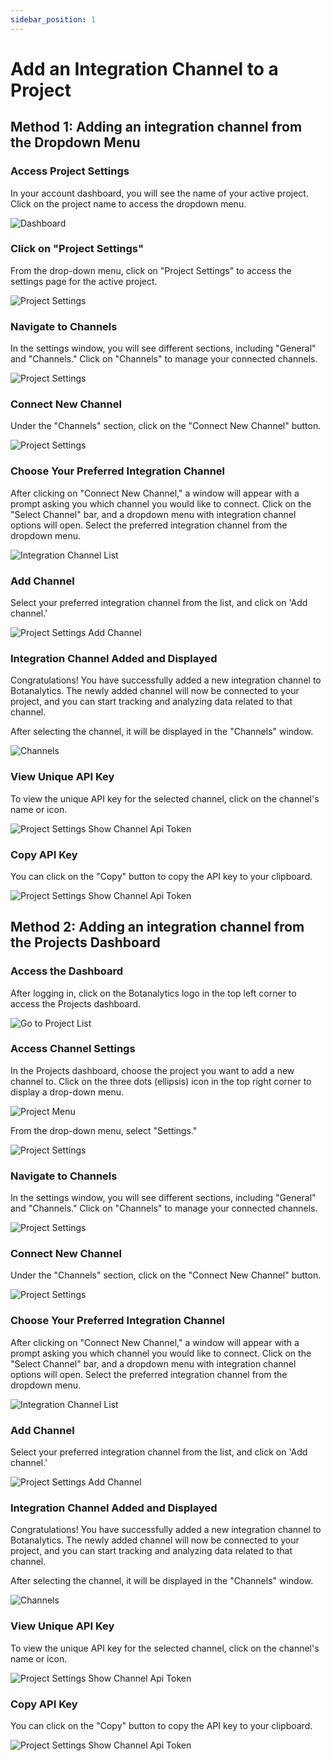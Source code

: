 ```yaml
---
sidebar_position: 1
---
```


# Add an Integration Channel to a Project 

## Method 1: Adding an integration channel from the Dropdown Menu

### Access Project Settings

In your account dashboard, you will see the name of your active project.
Click on the project name to access the dropdown menu.

![Dashboard](@site/static/img/dashboard.png)


### Click on "Project Settings"

From the drop-down menu, click on "Project Settings" to access the settings page for the active project.

![Project Settings](@site/static/img/projects/settings.png)

### Navigate to Channels

 In the settings window, you will see different sections, including "General" and "Channels."
Click on "Channels" to manage your connected channels.


![Project Settings](@site/static/img/projects/channels-tab.png)


### Connect New Channel

Under the "Channels" section, click on the "Connect New Channel" button.

![Project Settings](@site/static/img/projects/settings-channels.png)

### Choose Your Preferred Integration Channel

After clicking on "Connect New  Channel," a window will appear with a prompt asking you which channel you would like to connect. Click on the "Select  Channel" bar, and a dropdown menu with integration channel options will open. Select the preferred integration channel from the dropdown menu.


![Integration Channel List](@site/static/img/projects/integration-channel.png)

### Add Channel

 Select your preferred integration channel from the list, and click on 'Add channel.'

![Project Settings Add Channel](@site/static/img/projects/rasa-channel.png)


### Integration Channel Added and Displayed

Congratulations! You have successfully added a new integration channel to Botanalytics. The newly added channel will now be connected to your project, and you can start tracking and analyzing data related to that channel.

After selecting the channel, it will be displayed in the "Channels" window.

 ![Channels](@site/static/img/projects/rasa-added-list.png)


### View Unique API Key

 To view the unique API key for the selected channel, click on the channel's name or icon.

 ![Project Settings Show Channel Api Token](@site/static/img/projects/integration-channel-select.png)

### Copy API Key

You can click on the "Copy" button to copy the API key to your clipboard. 

 ![Project Settings Show Channel Api Token](@site/static/img/projects/integration-channel-api-key.png)


## Method 2: Adding an integration channel from the Projects Dashboard

### Access the Dashboard

After logging in, click on the Botanalytics logo in the top left corner to access the Projects dashboard.

![Go to Project List](@site/static/img/projects/go-to-list.png)

### Access Channel Settings

 In the Projects dashboard, choose the project you want to add a new channel to.
 Click on the three dots (ellipsis) icon in the top right corner to display a drop-down menu.

 ![Project Menu](@site/static/img/projects/menu-icon.png)

From the drop-down menu, select "Settings."

![Project Settings](@site/static/img/projects/settings-select.png)

### Navigate to Channels

 In the settings window, you will see different sections, including "General" and "Channels."
Click on "Channels" to manage your connected channels.


![Project Settings](@site/static/img/projects/channels-tab.png)

### Connect New Channel

Under the "Channels" section, click on the "Connect New Channel" button.

![Project Settings](@site/static/img/projects/settings-channels.png)

### Choose Your Preferred Integration Channel

After clicking on "Connect New  Channel," a window will appear with a prompt asking you which channel you would like to connect. Click on the "Select  Channel" bar, and a dropdown menu with integration channel options will open. Select the preferred integration channel from the dropdown menu.


![Integration Channel List](@site/static/img/projects/integration-channel.png)

### Add Channel

 Select your preferred integration channel from the list, and click on 'Add channel.'

![Project Settings Add Channel](@site/static/img/projects/rasa-channel.png)


### Integration Channel Added and Displayed

Congratulations! You have successfully added a new integration channel to Botanalytics. The newly added channel will now be connected to your project, and you can start tracking and analyzing data related to that channel.

After selecting the channel, it will be displayed in the "Channels" window.

 ![Channels](@site/static/img/projects/rasa-added-list.png)


### View Unique API Key

 To view the unique API key for the selected channel, click on the channel's name or icon.

 ![Project Settings Show Channel Api Token](@site/static/img/projects/integration-channel-select.png)

### Copy API Key

You can click on the "Copy" button to copy the API key to your clipboard. 

 ![Project Settings Show Channel Api Token](@site/static/img/projects/integration-channel-api-key.png)






